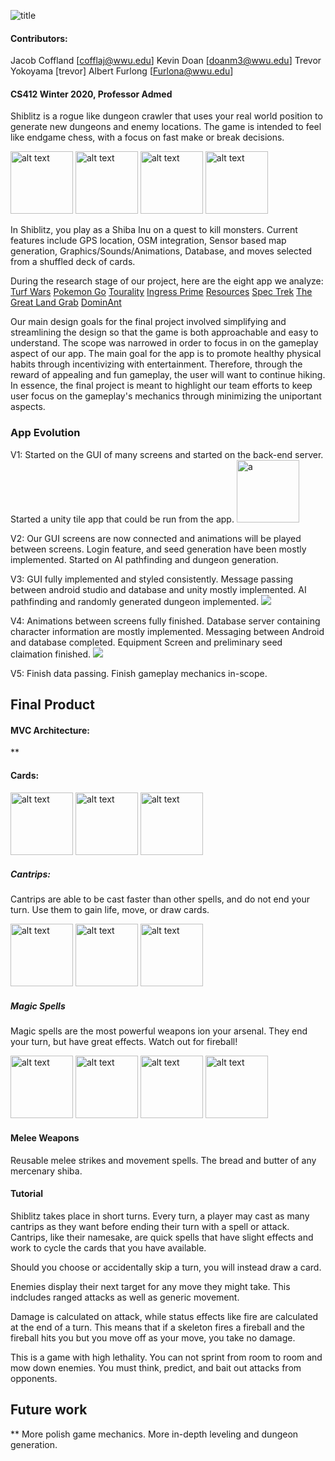 
![title](https://i.imgur.com/zYgA0iL.png)


#### Contributors: 
Jacob Coffland [cofflaj@wwu.edu]
Kevin Doan [doanm3@wwu.edu]
Trevor Yokoyama [trevor]
Albert Furlong [Furlona@wwu.edu]

#### CS412 Winter 2020, Professor Admed

Shiblitz is a rogue like dungeon crawler that uses your real world position to generate new dungeons and enemy locations. The game is intended to feel like endgame chess, with a focus on fast make or break decisions.

<img src="https://i.imgur.com/7tLI5tR.png" alt="alt text" width="100"> <img src="https://i.imgur.com/fDy9ZY8.png" alt="alt text" width="100"> <img src="https://i.imgur.com/akerTeE.png" alt="alt text" width="100"> <img src="https://i.imgur.com/hqnpd1o.png" alt="alt text" width="100">


In Shiblitz, you play as a Shiba Inu on a quest to kill monsters. Current features include GPS location, OSM integration, Sensor based map generation, Graphics/Sounds/Animations, Database, and moves selected from a shuffled deck of cards.

During the research stage of our project, here are the eight app we analyze:
[Turf Wars](https://turfwarsapp.com/)
[Pokemon Go](https://www.pokemongo.com/en-us/)
[Tourality](htttp://www.tourality.com/)
[Ingress Prime](https://play.google.com/store/apps/details?id=com.nianticproject.ingress&hl=en​)
[Resources](​https://play.google.com/store/apps/details?id=ch.pala.resources​)
[Spec Trek](https://play.google.com/store/apps/details?id=com.spectrekking.full&hl=en)
[The Great Land Grab](http://thegreatlandgrab.com/)
[DominAnt](https://play.google.com/store/apps/details?id=eu.melkersson.antdomination&hl=en​)

Our main design goals for the final project involved simplifying and streamlining the design so that the game is both approachable and easy to understand. The scope was narrowed in order to focus in on the gameplay aspect of our app. The main goal for the app is to promote healthy physical habits through incentivizing with entertainment. Therefore, through the reward of appealing and fun gameplay, the user will want to continue hiking. In essence, the final project is meant to highlight our team efforts to keep user focus on the gameplay's mechanics through minimizing the uniportant aspects.

### App Evolution
V1:
Started on the GUI of many screens and started on the back-end server. Started a unity tile app that could be run from the app.
<img src="https://imgur.com/BGfWKXX.png" alt ="a" width="100">

V2: Our GUI screens are now connected and animations will be played between screens. Login feature, and seed generation have been mostly implemented.
Started on AI pathfinding and dungeon generation.

V3: GUI fully implemented and styled consistently. Message passing between android studio and database and unity mostly implemented. AI pathfinding and randomly generated dungeon implemented.
<img src="https://imgur.com/HOvUc3m.png">

V4:  Animations between screens fully finished. Database server containing character information are mostly implemented. Messaging between Android and database completed. Equipment Screen and preliminary seed claimation finished.
<img src="https://imgur.com/XOPp5jW.png"> 

V5: Finish data passing. Finish gameplay mechanics in-scope.

## Final Product
#### MVC Architecture:
**

#### Cards:
<img src="https://i.imgur.com/wAcW51A.png" alt="alt text" width="100"> <img src="https://i.imgur.com/G17rC8z.png" alt="alt text" width="100"> <img src="https://i.imgur.com/rji1JOZ.png" alt="alt text" width="100">
##### Cantrips:
Cantrips are able to be cast faster than other spells, and do not end your turn. Use them to gain life, move, or draw cards.

<img src="https://i.imgur.com/SWuutms.png" alt="alt text" width="100"> <img src="https://i.imgur.com/xh9Eu0N.png" alt="alt text" width="100"> <img src="https://i.imgur.com/s3tsEzh.png" alt="alt text" width="100">
##### Magic Spells
Magic spells are the most powerful weapons ion your arsenal. They end your turn, but have great effects. Watch out for fireball!

<img src="https://i.imgur.com/wONMNFc.png" alt="alt text" width="100"> <img src="https://i.imgur.com/nlcikFs.png" alt="alt text" width="100"> <img src="https://i.imgur.com/gWrDs66.png" alt="alt text" width="100"> <img src="https://i.imgur.com/vuHbk0y.png" alt="alt text" width="100">
#### Melee Weapons
Reusable melee strikes and movement spells. The bread and butter of any mercenary shiba.

#### Tutorial
Shiblitz takes place in short turns. Every turn, a player may cast as many cantrips as they want before ending their turn with a spell or attack. Cantrips, like their namesake, are quick spells that have slight effects and work to cycle the cards that you have available.

Should you choose or accidentally skip a turn, you will instead draw a card. 

Enemies display their next target for any move they might take. This indcludes ranged attacks as well as generic movement.

Damage is calculated on attack, while status effects like fire are calculated at the end of a turn. This means that if a skeleton fires a fireball and the fireball hits you but you move off as your move, you take no damage.

This is a game with high lethality. You can not sprint from room to room and mow down enemies. You must think, predict, and bait out attacks from opponents.

## Future work
**
More polish game mechanics. More in-depth leveling and dungeon generation.

